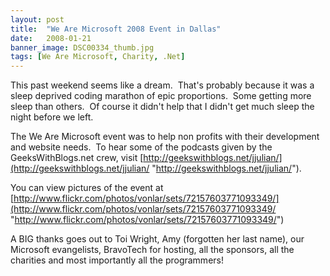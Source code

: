 ```yaml
---
layout: post
title:  "We Are Microsoft 2008 Event in Dallas"
date:   2008-01-21
banner_image: DSC00334_thumb.jpg
tags: [We Are Microsoft, Charity, .Net]
---
```


This past weekend seems like a dream.  That's probably because it was a sleep deprived coding marathon of epic proportions.  Some getting more sleep than others.  Of course it didn't help that I didn't get much sleep the night before we left.

The We Are Microsoft event was to help non profits with their development and website needs.  To hear some of the podcasts given by the <span class="skimlinks-unlinked">GeeksWithBlogs.net</span> crew, visit [http://geekswithblogs.net/jjulian/](http://geekswithblogs.net/jjulian/ "http://geekswithblogs.net/jjulian/").

You can view pictures of the event at [http://www.flickr.com/photos/vonlar/sets/72157603771093349/](http://www.flickr.com/photos/vonlar/sets/72157603771093349/ "http://www.flickr.com/photos/vonlar/sets/72157603771093349/")

A BIG thanks goes out to Toi Wright, Amy (forgotten her last name), our Microsoft evangelists, BravoTech for hosting, all the sponsors, all the charities and most importantly all the programmers!